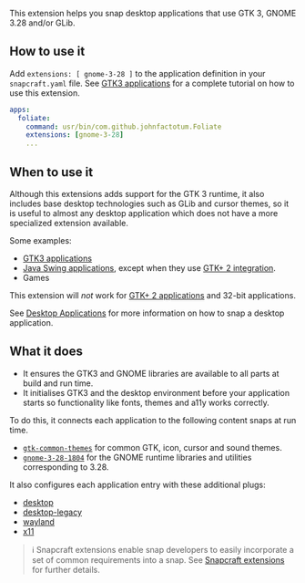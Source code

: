 This extension helps you snap desktop applications that use GTK 3, GNOME 3.28 and/or GLib.

## How to use it

Add `extensions: [ gnome-3-28 ]` to the application definition in your `snapcraft.yaml` file. See [GTK3 applications](/t/gtk3-applications/13483) for a complete tutorial on how to use this extension.

```yaml
apps:
  foliate:
    command: usr/bin/com.github.johnfactotum.Foliate
    extensions: [gnome-3-28]
    ...
```

## When to use it

Although this extensions adds support for the GTK 3 runtime, it also includes base desktop technologies such as GLib and cursor themes, so it is useful to almost any desktop application which does not have a more specialized extension available.

Some examples:

* [GTK3 applications](/t/gtk3-applications/13483)
* [Java Swing applications](/t/java-applications/7819), except when they use [GTK+ 2 integration](https://forum.snapcraft.io/t/gtk2-applications/13508).
* Games

This extension will _not_ work for [GTK+ 2 applications](https://forum.snapcraft.io/t/gtk2-applications/13508) and 32-bit applications.

See [Desktop Applications](/t/desktop-applications/13034) for more information on how to snap a desktop application.

## What it does

* It ensures the GTK3 and GNOME libraries are available to all parts at build and run time.
* It initialises GTK3 and the desktop environment before your application starts so functionality like fonts, themes and a11y works correctly.

To do this, it connects each application to the following content snaps at run time.

- [`gtk-common-themes`](https://snapcraft.io/gtk-common-themes) for common GTK, icon, cursor and sound themes.
- [`gnome-3-28-1804`](https://snapcraft.io/gnome-3-28-1804) for the GNOME runtime libraries and utilities corresponding to 3.28.

It also configures each application entry with these additional plugs:

- [desktop](/t/the-desktop-interface/7783)
- [desktop-legacy](/t/the-desktop-interface/7783)
- [wayland](/t/the-wayland-interface/7784)
- [x11](/t/the-x11-interface/7785)

> :information_source:  Snapcraft extensions enable snap developers to easily incorporate a set of common requirements into a snap. See [Snapcraft extensions](/t/snapcraft-extensions/13486) for further details.